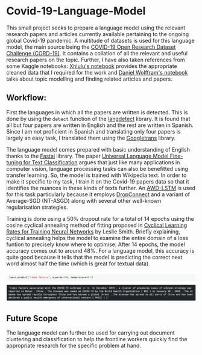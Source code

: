 # Covid-19-Language-Model

This small project seeks to prepare a language model using the relevant research papers and articles currently available pertaining to the ongoing global Covid-19 pandemic. A multitude of datasets is used for this language model, the main source being the [COVID-19 Open Research Dataset Challenge (CORD-19)](https://www.kaggle.com/allen-institute-for-ai/CORD-19-research-challenge). It contains a collation of all the relevant and useful research papers on the topic. Further, I have also taken references from some Kaggle notebooks: [Xhlulu's notebook](https://www.kaggle.com/xhlulu/cord-19-eda-parse-json-and-generate-clean-csv) provides the appropriate cleaned data that I required for the work and [Daniel Wolffram's notebook](https://www.kaggle.com/danielwolffram/topic-modeling-finding-related-articles) talks about topic modelling and finding related articles and papers.

## Workflow:

First the languages in which all the papers are written is detected. This is done by using the `detect` function of the [langdetect](https://pypi.org/project/langdetect/) library. It is found that all but four papers are written in English and the rest are written in Spanish. Since I am not proficient in Spanish and translating only four papers is largely an easy task, I translated them using the [Googletrans](https://pypi.org/project/googletrans/) library.

The language model comes prepared with basic understanding of English thanks to the [Fastai](https://www.fast.ai) library. The paper [Universal Language Model Fine-tuning for Text Classification](https://arxiv.org/abs/1801.06146) argues that just like many applications in computer vision, language processing tasks can also be benefitted using transfer learning. So, the model is trained with Wikipedia text. In order to make it specific to my task, I train it on the Covid-19 papers data so that it identifies the nuances in these kinds of texts further. An [AWD-LSTM](https://arxiv.org/pdf/1708.02182.pdf) is used for this task particularly because it employs [DropConnect](http://yann.lecun.com/exdb/publis/pdf/wan-icml-13.pdf) and a variant of Average-SGD (NT-ASGD) along with several other well-known regularisation strategies.

Training is done using a 50% dropout rate for a total of 14 epochs using the cosine cyclical annealing method of fitting proposed in [Cyclical Learning Rates for Training Neural Networks](https://arxiv.org/abs/1506.01186) by Leslie Smith. Briefly explaining, cyclical annealing helps the model to examine the entire domain of a loss funtion to precisely know where to optimise. After 14 epochs, the model accuracy comes out to around 48%. For a language model, this accuracy is quite good because it tells that the model is predicting the correct next word almost half the time (which is great for textual data).

![Example](https://github.com/piyushmishra12/Covid-19-Language-Model/blob/master/example.png)

## Future Scope

The language model can further be used for carrying out document clustering and classification to help the frontline workers quickly find the appropriate research for the specific problem at hand.
